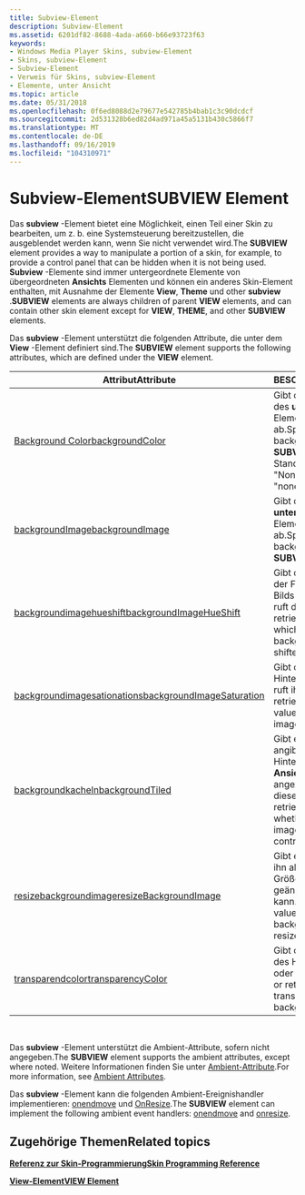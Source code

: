 ```yaml
---
title: Subview-Element
description: Subview-Element
ms.assetid: 6201df82-8688-4ada-a660-b66e93723f63
keywords:
- Windows Media Player Skins, subview-Element
- Skins, subview-Element
- Subview-Element
- Verweis für Skins, subview-Element
- Elemente, unter Ansicht
ms.topic: article
ms.date: 05/31/2018
ms.openlocfilehash: 0f6ed8088d2e79677e542785b4bab1c3c90dcdcf
ms.sourcegitcommit: 2d531328b6ed82d4ad971a45a5131b430c5866f7
ms.translationtype: MT
ms.contentlocale: de-DE
ms.lasthandoff: 09/16/2019
ms.locfileid: "104310971"
---
```

# <a name="subview-element"></a><span data-ttu-id="65630-108">Subview-Element</span><span class="sxs-lookup"><span data-stu-id="65630-108">SUBVIEW Element</span></span>

<span data-ttu-id="65630-109">Das **subview** -Element bietet eine Möglichkeit, einen Teil einer Skin zu bearbeiten, um z. b. eine Systemsteuerung bereitzustellen, die ausgeblendet werden kann, wenn Sie nicht verwendet wird.</span><span class="sxs-lookup"><span data-stu-id="65630-109">The **SUBVIEW** element provides a way to manipulate a portion of a skin, for example, to provide a control panel that can be hidden when it is not being used.</span></span> <span data-ttu-id="65630-110">**Subview** -Elemente sind immer untergeordnete Elemente von übergeordneten **Ansichts** Elementen und können ein anderes Skin-Element enthalten, mit Ausnahme der Elemente **View**, **Theme** und other **subview** .</span><span class="sxs-lookup"><span data-stu-id="65630-110">**SUBVIEW** elements are always children of parent **VIEW** elements, and can contain other skin element except for **VIEW**, **THEME**, and other **SUBVIEW** elements.</span></span>

<span data-ttu-id="65630-111">Das **subview** -Element unterstützt die folgenden Attribute, die unter dem **View** -Element definiert sind.</span><span class="sxs-lookup"><span data-stu-id="65630-111">The **SUBVIEW** element supports the following attributes, which are defined under the **VIEW** element.</span></span>



| <span data-ttu-id="65630-112">Attribut</span><span class="sxs-lookup"><span data-stu-id="65630-112">Attribute</span></span>                                                       | <span data-ttu-id="65630-113">BESCHREIBUNG</span><span class="sxs-lookup"><span data-stu-id="65630-113">Description</span></span>                                                                                                 |
|-----------------------------------------------------------------|-------------------------------------------------------------------------------------------------------------|
| [<span data-ttu-id="65630-114">Background Color</span><span class="sxs-lookup"><span data-stu-id="65630-114">backgroundColor</span></span>](view-backgroundcolor.md)                     | <span data-ttu-id="65630-115">Gibt die Hintergrundfarbe des **unter Ansicht** -Steuer Elements an oder ruft diese ab.</span><span class="sxs-lookup"><span data-stu-id="65630-115">Specifies or retrieves the background color of the **SUBVIEW** control.</span></span> <span data-ttu-id="65630-116">Der Standardwert ist "None".</span><span class="sxs-lookup"><span data-stu-id="65630-116">The default value is "none".</span></span>        |
| [<span data-ttu-id="65630-117">backgroundImage</span><span class="sxs-lookup"><span data-stu-id="65630-117">backgroundImage</span></span>](view-backgroundimage.md)                     | <span data-ttu-id="65630-118">Gibt das Hintergrundbild des **unter Ansicht** -Steuer Elements an oder ruft es ab.</span><span class="sxs-lookup"><span data-stu-id="65630-118">Specifies or retrieves the background image of the **SUBVIEW** control.</span></span>                                     |
| [<span data-ttu-id="65630-119">backgroundimagehueshift</span><span class="sxs-lookup"><span data-stu-id="65630-119">backgroundImageHueShift</span></span>](view-backgroundimagehueshift.md)     | <span data-ttu-id="65630-120">Gibt den Betrag an, um den der Farbton des Hintergrund Bilds verschoben wird, oder ruft diesen ab.</span><span class="sxs-lookup"><span data-stu-id="65630-120">Specifies or retrieves the amount by which the hue of the background image is shifted.</span></span>                      |
| [<span data-ttu-id="65630-121">backgroundimagesationations</span><span class="sxs-lookup"><span data-stu-id="65630-121">backgroundImageSaturation</span></span>](view-backgroundimagesaturation.md) | <span data-ttu-id="65630-122">Gibt den Sättigungswert des Hintergrund Bilds an oder ruft ihn ab.</span><span class="sxs-lookup"><span data-stu-id="65630-122">Specifies or retrieves the saturation value of the background image.</span></span>                                        |
| [<span data-ttu-id="65630-123">backgroundkacheln</span><span class="sxs-lookup"><span data-stu-id="65630-123">backgroundTiled</span></span>](view-backgroundtiled.md)                     | <span data-ttu-id="65630-124">Gibt einen Wert an, der angibt, ob das Hintergrundbild des **unter Ansicht** -Steuer Elements angezeigt wird, oder ruft diesen Wert ab.</span><span class="sxs-lookup"><span data-stu-id="65630-124">Specifies or retrieves a value indicating whether the background image of the **SUBVIEW** control is tiled.</span></span> |
| [<span data-ttu-id="65630-125">resizebackgroundimage</span><span class="sxs-lookup"><span data-stu-id="65630-125">resizeBackgroundImage</span></span>](view-resizebackgroundimage.md)         | <span data-ttu-id="65630-126">Gibt einen Wert an oder ruft ihn ab, der angibt, ob die Größe des Hintergrund Bilds geändert werden kann.</span><span class="sxs-lookup"><span data-stu-id="65630-126">Specifies or retrieves a value indicating whether the background image can be resized.</span></span>                      |
| [<span data-ttu-id="65630-127">transparendcolor</span><span class="sxs-lookup"><span data-stu-id="65630-127">transparencyColor</span></span>](view-transparencycolor.md)                 | <span data-ttu-id="65630-128">Gibt die Transparenz Farbe des Hintergrund Bilds an oder ruft diese ab.</span><span class="sxs-lookup"><span data-stu-id="65630-128">Specifies or retrieves the transparency color of the background image.</span></span>                                      |



 

<span data-ttu-id="65630-129">Das **subview** -Element unterstützt die Ambient-Attribute, sofern nicht angegeben.</span><span class="sxs-lookup"><span data-stu-id="65630-129">The **SUBVIEW** element supports the ambient attributes, except where noted.</span></span> <span data-ttu-id="65630-130">Weitere Informationen finden Sie unter [Ambient-Attribute](ambient-attributes.md).</span><span class="sxs-lookup"><span data-stu-id="65630-130">For more information, see [Ambient Attributes](ambient-attributes.md).</span></span>

<span data-ttu-id="65630-131">Das **subview** -Element kann die folgenden Ambient-Ereignishandler implementieren: [onendmove](onendmove.md) und [OnResize](onresize.md).</span><span class="sxs-lookup"><span data-stu-id="65630-131">The **SUBVIEW** element can implement the following ambient event handlers: [onendmove](onendmove.md) and [onresize](onresize.md).</span></span>

## <a name="related-topics"></a><span data-ttu-id="65630-132">Zugehörige Themen</span><span class="sxs-lookup"><span data-stu-id="65630-132">Related topics</span></span>

<dl> <dt>

[<span data-ttu-id="65630-133">**Referenz zur Skin-Programmierung**</span><span class="sxs-lookup"><span data-stu-id="65630-133">**Skin Programming Reference**</span></span>](skin-programming-reference.md)
</dt> <dt>

[<span data-ttu-id="65630-134">**View-Element**</span><span class="sxs-lookup"><span data-stu-id="65630-134">**VIEW Element**</span></span>](view-element.md)
</dt> </dl>

 

 




